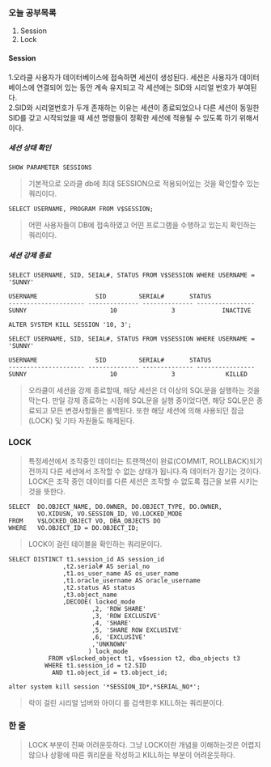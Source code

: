 ### 오늘 공부목록
1. Session
2. Lock

#### Session
1.오라클 사용자가 데이터베이스에 접속하면 세션이 생성된다. 세션은 사용자가 데이터베이스에 연결되어 있는 동안 계속 유지되고 각 세션에는 SID와 시리얼 번호가 부여된다. <br/>
2.SID와 시리얼번호가 두개 존재하는 이유는 세션이 종료되었으나 다른 세션이 동일한 SID를 갖고 시작되었을 때 세션 명령들이 정확한 세션에 적용될 수 있도록 하기 위해서이다.

##### 세션 상태 확인
```
SHOW PARAMETER SESSIONS
```
>기본적으로 오라클 db에 최대 SESSION으로 적용되어있는 것을 확인할수 있는 쿼리이다.

```
SELECT USERNAME, PROGRAM FROM V$SESSION;
```
>어떤 사용자들이 DB에 접속하였고 어떤 프로그램을 수행하고 있는지 확인하는 쿼리이다.

##### 세션 강제 종료
```
SELECT USERNAME, SID, SEIAL#, STATUS FROM V$SESSION WHERE USERNAME = 'SUNNY'

USERNAME                SID         SERIAL#       STATUS
--------------------- -------------- -------------- ----------------
SUNNY                       10               3             INACTIVE
```
```
ALTER SYSTEM KILL SESSION '10, 3';

SELECT USERNAME, SID, SEIAL#, STATUS FROM V$SESSION WHERE USERNAME = 'SUNNY'

USERNAME                SID         SERIAL#       STATUS
--------------------- -------------- -------------- ----------------
SUNNY                       10               3              KILLED
```
>오라클이 세션을 강제 종료할때, 해당 세션은 더 이상의 SQL문을 실행하는 것을 막는다. 만일 강제 종료하는 시점에 SQL문을 실행 중이었다면, 해당 SQL문은 종료되고 모든 변경사항들은 롤백된다. 또한 해당 세션에 의해 사용되던 잠금(LOCK) 및 기타 자원들도 해제된다.

### LOCK
>특정세션에서 조작중인 데이터는 트랜잭션이 완료(COMMIT, ROLLBACK)되기 전까지 다른 세션에서 조작할 수 없는 상태가 됩니다.즉 데이터가 잠기는 것이다. LOCK은 조작 중인 데이터를 다른 세션은 조작할 수 없도록 접근을 보류 시키는 것을 뜻한다.
```
SELECT  DO.OBJECT_NAME, DO.OWNER, DO.OBJECT_TYPE, DO.OWNER,
        VO.XIDUSN, VO.SESSION_ID, VO.LOCKED_MODE
FROM    V$LOCKED_OBJECT VO, DBA_OBJECTS DO
WHERE   VO.OBJECT_ID = DO.OBJECT_ID;
```
>LOCK이 걸린 테이블을 확인하는 쿼리문이다.

```
SELECT DISTINCT t1.session_id AS session_id
               ,t2.serial# AS serial_no
               ,t1.os_user_name AS os_user_name
               ,t1.oracle_username AS oracle_username
               ,t2.status AS status
               ,t3.object_name
               ,DECODE( locked_mode
                       ,2, 'ROW SHARE'
                       ,3, 'ROW EXCLUSIVE'
                       ,4, 'SHARE'
                       ,5, 'SHARE ROW EXCLUSIVE'
                       ,6, 'EXCLUSIVE'
                       ,'UNKNOWN'
                      ) lock_mode
           FROM v$locked_object t1, v$session t2, dba_objects t3
          WHERE t1.session_id = t2.SID
            AND t1.object_id = t3.object_id;
       
alter system kill session '*SESSION_ID*,*SERIAL_NO*';
```
>락이 걸린 시리얼 넘버와 아이디 를 검색한후 KILL하는 쿼리문이다.

### 한 줄
>LOCK 부분이 진짜 어려운듯하다. 그냥 LOCK이란 개념을 이해하는것은 어렵지 않으나 상황에 따른 쿼리문을 작성하고 KILL하는 부분이 어려운듯하다.

